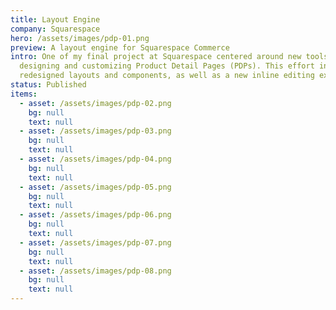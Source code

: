 ```yaml
---
title: Layout Engine
company: Squarespace
hero: /assets/images/pdp-01.png
preview: A layout engine for Squarespace Commerce
intro: One of my final project at Squarespace centered around new tools for
  designing and customizing Product Detail Pages (PDPs). This effort included
  redesigned layouts and components, as well as a new inline editing experience.
status: Published
items:
  - asset: /assets/images/pdp-02.png
    bg: null
    text: null
  - asset: /assets/images/pdp-03.png
    bg: null
    text: null
  - asset: /assets/images/pdp-04.png
    bg: null
    text: null
  - asset: /assets/images/pdp-05.png
    bg: null
    text: null
  - asset: /assets/images/pdp-06.png
    bg: null
    text: null
  - asset: /assets/images/pdp-07.png
    bg: null
    text: null
  - asset: /assets/images/pdp-08.png
    bg: null
    text: null
---
```

